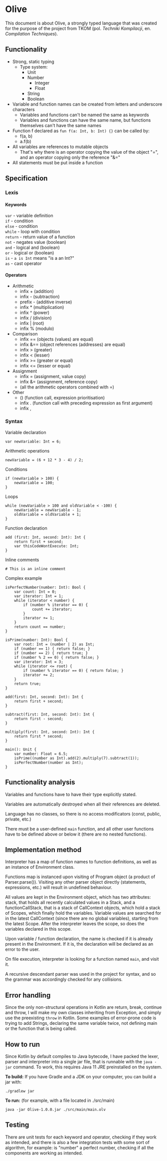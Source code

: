 # Olive

This document is about Olive, a strongly typed language that was created for the purpose of the project from TKOM (pol. *Techniki Kompilacji*, en. *Compilation Techniques*).

## Functionality

- Strong, static typing
    - Type system:
        - Unit
        - Number
            - Integer
            - Float
        - String
        - Boolean
- Variable and function names can be created from letters and underscore characters
    - Variables and functions can't be named the same as keywords
    - Variables and functions can have the same name, but functions themselves can't have the same names
- Function f declared as ```fun f(a: Int, b: Int) {}``` can be called by:
    - f(a, b)
    - a.f(b)
- All variables are references to mutable objects
    - That's why there is an operator copying the value of the object "=", and an operator copying only the reference "&="
- All statements must be put inside a function

## Specification

### Lexis

#### Keywords

`var` - variable definition
\
`if` - condition
\
`else` - condition
\
`while` - loop with condition
\
`return` - return value of a function
\
`not` - negates value (boolean)
\
`and` - logical and (boolean)
\
`or` - logical or (boolean)
\
`is` - `a is Int` means "is a an Int?"
\
`as` - cast operator

#### Operators

- Arithmetic
    - infix + (addition)
    - infix - (subtraction)
    - prefix - (additive inverse)
    - infix * (multiplication)
    - infix ^ (power)
    - infix / (division)
    - infix | (root)
    - infix % (modulo)
- Comparison
    - infix == (objects (values) are equal)
    - infix &== (object references (addresses) are equal)
    - infix > (greater)
    - infix < (lesser)
    - infix >= (greater or equal)
    - infix <= (lesser or equal)
- Assignment
    - infix = (assignment, value copy)
    - infix &= (assignment, reference copy)
    - (all the arithmetic operators combined with =)
- Other
    - () (function call, expression prioritisation)
    - infix . (function call with preceding expression as first argument)
    - infix ,

### Syntax

Variable declaration
```
var newVariable: Int = 6;
```
Arithmetic operations
```
newVariable = (6 + 12 * 3 - 4) / 2;
```
Conditions
```
if (newVariable > 100) {
    newVariable = 100;
}
```
Loops
```
while (newVariable > 100 and oldVariable < -100) {
    newVariable = newVariable - 1;
    oldVariable = oldVariable + 1;
}
```
Function declaration
```
add (first: Int, second: Int): Int {
    return first + second;
    var thisCodeWontExecute: Int;
}
```
Inline comments
```
# This is an inline comment
```

Complex example
```
isPerfectNumber(number: Int): Bool {
    var count: Int = 0;
    var iterator: Int = 1;
    while (iterator < number) {
        if (number % iterator == 0) {
            count += iterator;
        }
        iterator += 1;
    }
    return count == number;
}

isPrime(number: Int): Bool {
    var root: Int = (number | 2) as Int;
    if (number == 1) { return false; }
    if (number == 2) { return true; }
    if (number % 2 == 0) { return false; }
    var iterator: Int = 3;
    while (iterator <= root) {
        if (number % iterator == 0) { return false; }
        iterator += 2;
    }
    return true;
}

add(first: Int, second: Int): Int {
    return first + second;
}

subtract(first: Int, second: Int): Int {
    return first - second;
}

multiply(first: Int, second: Int): Int {
    return first * second;
}

main(): Unit {
    var number: Float = 6.5;
    isPrime((number as Int).add(2).multiply(7).subtract(1));
    isPerfectNumber(number as Int);
}
```

## Functionality analysis

Variables and functions have to have their type explicitly stated. 

Variables are automatically destroyed when all their references are deleted.

Language has no classes, so there is no access modificators (const, public, private, etc.)

There must be a user-defined `main` function, and all other user functions have to be defined above or below it (there are no nested functions).

## Implementation method

Interpreter has a map of function names to function definitions, as well as an instance of Environment class.

Functions map is instanced upon visiting of Program object (a product of Parser.parse()). Visiting any other parser object directly (statements, expressions, etc.) will result in undefined behaviour.

All values are kept in the Environment object, which has two attributes: stack, that holds all recently calculated values in a Stack, and a functionCallStack, that is a stack of CallContext objects, which hold a stack of Scopes, which finally hold the variables. Variable values are searched for in the latest CallContext (since there are no global variables), starting from the latest Scope. After the interpreter leaves the scope, so does the variables declared in this scope.

Upon variable / function declaration, the name is checked if it is already present in the Environment. If it is, the declaration will be declared as an error to the user.

On file execution, interpreter is looking for a function named `main`, and visit it.

A recursive descendant parser was used in the project for syntax, and so the grammar was accordingly checked for any collisions.

## Error handling

Since the only non-structural operations in Kotlin are return, break, continue and throw, I will make my own classes inheriting from Exception, and simply use the preexisting `throw` in Kotlin. Some examples of error-prone code is trying to add Strings, declaring the same variable twice, not defining main or the function that is being called.

## How to run

Since Kotlin by default compiles to Java bytecode, I have packed the lexer, parser and interpreter into a single jar file, that is runnable with the `java -jar` command. To work, this requires Java 11 JRE preinstalled on the system.

**To build:**
If you have Gradle and a JDK on your computer, you can build a jar with:
```shell
./gradlew jar
```

**To run:** (for example, with a file located in ./src/main)
```shell
java -jar Olive-1.0.0.jar ./src/main/main.olv
```

## Testing

There are unit tests for each keyword and operator, checking if they work as intended, and there is also a few integration tests with some sort of algorithm, for example: is "number" a perfect number, checking if all the components are working as intended.
